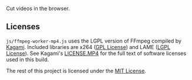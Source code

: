 Cut videos in the browser.

## Licenses
`js/ffmpeg-worker-mp4.js` uses the LGPL version of FFmpeg compiled by [Kagami](https://github.com/Kagami/ffmpeg.js). Included libraries are x264 ([GPL License](https://git.videolan.org/?p=x264.git;a=blob;f=COPYING)) and LAME ([LGPL License](https://github.com/rbrito/lame/blob/origin/COPYING)). See Kagami's [LICENSE.MP4](https://github.com/Kagami/ffmpeg.js/blob/master/LICENSE.MP4) for the full text of software licenses used in this build.

The rest of this project is licensed under the [MIT License](LICENSE).
